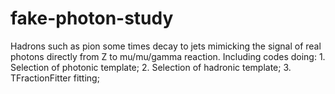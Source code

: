 # fake-photon-study
Hadrons such as pion some times decay to jets mimicking the signal of real photons directly from Z to mu/mu/gamma reaction.
    Including codes doing:
            1. Selection of photonic template;
            2. Selection of hadronic template;
            3. TFractionFitter fitting;
